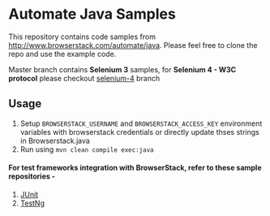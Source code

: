 # Automate Java Samples

This repository contains code samples from http://www.browserstack.com/automate/java. 
Please feel free to clone the repo and use the example code.

Master branch contains **Selenium 3** samples, for **Selenium 4 - W3C protocol** please checkout [selenium-4](https://github.com/browserstack/automate-java-samples/tree/selenium-4) branch

## Usage

1. Setup `BROWSERSTACK_USERNAME` and `BROWSERSTACK_ACCESS_KEY` environment variables with browserstack credentials or directly update thses strings in Browserstack.java
2. Run using `mvn clean compile exec:java`

#### For test frameworks integration with BrowserStack, refer to these sample repositories - 

1. [JUnit](https://github.com/browserstack/junit-browserstack)
2. [TestNg](https://github.com/browserstack/testng-browserstack)
